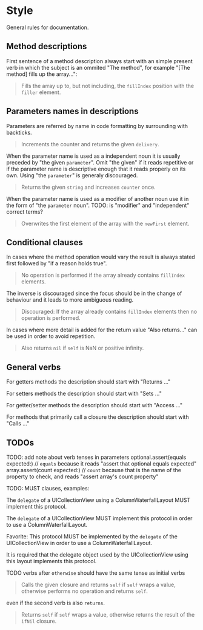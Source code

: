 Style
=====
General rules for documentation.


Method descriptions
-------------------
First sentence of a method description always start with an simple present verb in which the subject is an ommited "The method", for example "[The method] fills up the array...":

> Fills the array up to, but not including, the `fillIndex` position with
the `filler` element.



Parameters names in descriptions
--------------------------------
Parameters are referred by name in code formatting by surrounding with backticks.

> Increments the counter and returns the given `delivery`.

When the parameter name is used as a independent noun it is usually preceded by "the given `parameter`". Omit "the given" if it reads repetitive or if the parameter name is descriptive enough that it reads properly on its own. Using "the `parameter`" is generaly discouraged.

> Returns the given `string` and increases `counter` once.

When the parameter name is used as a modifier of another noun use it in the form of "the `parameter` noun".
TODO: is "modifier" and "independent" correct terms?

> Overwrites the first element of the array with the `newFirst` element.



Conditional clauses
-------------------
In cases where the method operation would vary the result is always stated first followed by "if a reason holds true".

> No operation is performed if the array already contains `fillIndex` elements.

The inverse is discouraged since the focus should be in the change of behaviour and it leads to more ambiguous reading.

> Discouraged:
> If the array already contains `fillIndex` elements then no operation is performed.

In cases where more detail is added for the return value "Also returns..." can be used in order to avoid repetition.

> Also returns `nil` if `self` is NaN or positive infinity.



General verbs
-------------
For getters methods the description should start with "Returns ..."

For setters methods the description should start with "Sets ..."

For getter/setter methods the description should start with "Access ..."

For methods that primarily call a closure the description should start with "Calls ..."



TODOs
-----

TODO: add note about verb tenses in parameters
optional.assert(equals expected:) // `equals` because it reads "assert that optional equals expected"
array.assert(count expected:) // `count` because that is the name of the property to check, and reads "assert array's count property"

TODO: MUST clauses, examples:

The `delegate` of a UICollectionView using a ColumnWaterfallLayout MUST implement this protocol.

The `delegate` of a UICollectionView MUST implement this protocol in order to use a ColumnWaterfallLayout.

Favorite:
This protocol MUST be implemented by the `delegate` of the UICollectionView in order to use a ColumnWaterfallLayout.

It is required that the delegate object used by the UICollectionView using this layout implements this protocol.

TODO verbs after `otherwise` should have the same tense as initial verbs
> Calls the given closure and returns `self` if `self` wraps a value, otherwise performs no operation and returns `self`.

even if the second verb is also `returns`.
> Returns `self` if `self` wraps a value, otherwise returns the result of the `ifNil` closure.